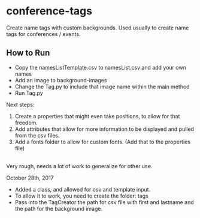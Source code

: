 # conference-tags
Create name tags with custom backgrounds. Used usually to create name tags for conferences / events.

## How to Run
* Copy the namesListTemplate.csv to namesList.csv and add your own names
* Add an image to background-images
* Change the Tag.py to include that image name within the main method
* Run Tag.py

Next steps: <br/>
1) Create a properties that might even take positions, to allow for that freedom. <br/>
2) Add attributes that allow for more information to be displayed and pulled from the csv files. <br/>
3) Add a fonts folder to allow for custom fonts. (Add that to the properties file) <br/>
<br>
Very rough, needs a lot of work to generalize for other use.


October 28th, 2017 <br />
  - Added a class, and allowed for csv and template input. <br/>
  - To allow it to work, you need to create the folder:  tags <br/>
  - Pass into the TagCreator the path for csv file with first and lastname
  and the path for the background image.
